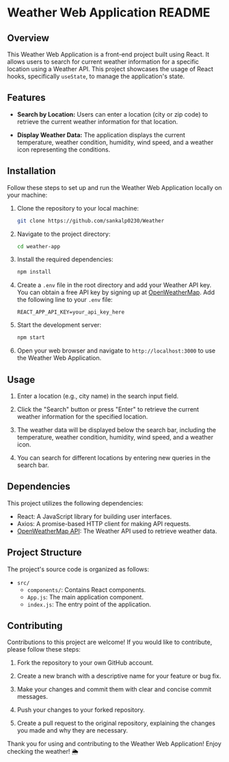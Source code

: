 
# Weather Web Application README

## Overview

This Weather Web Application is a front-end project built using React. It allows users to search for current weather information for a specific location using a Weather API. This project showcases the usage of React hooks, specifically `useState`, to manage the application's state.

## Features

- **Search by Location:** Users can enter a location (city or zip code) to retrieve the current weather information for that location.

- **Display Weather Data:** The application displays the current temperature, weather condition, humidity, wind speed, and a weather icon representing the conditions.

## Installation

Follow these steps to set up and run the Weather Web Application locally on your machine:

1. Clone the repository to your local machine:

   ```bash
   git clone https://github.com/sankalp0230/Weather

2. Navigate to the project directory:

   ```bash
   cd weather-app
   ```

3. Install the required dependencies:

   ```bash
   npm install
   ```

4. Create a `.env` file in the root directory and add your Weather API key. You can obtain a free API key by signing up at [OpenWeatherMap](https://openweathermap.org/). Add the following line to your `.env` file:

   ```env
   REACT_APP_API_KEY=your_api_key_here
   ```

5. Start the development server:

   ```bash
   npm start
   ```

6. Open your web browser and navigate to `http://localhost:3000` to use the Weather Web Application.

## Usage

1. Enter a location (e.g., city name) in the search input field.

2. Click the "Search" button or press "Enter" to retrieve the current weather information for the specified location.

3. The weather data will be displayed below the search bar, including the temperature, weather condition, humidity, wind speed, and a weather icon.

4. You can search for different locations by entering new queries in the search bar.

## Dependencies

This project utilizes the following dependencies:

- React: A JavaScript library for building user interfaces.
- Axios: A promise-based HTTP client for making API requests.
- [OpenWeatherMap API](https://openweathermap.org/): The Weather API used to retrieve weather data.

## Project Structure

The project's source code is organized as follows:

- `src/`
  - `components/`: Contains React components.
  - `App.js`: The main application component.
  - `index.js`: The entry point of the application.

## Contributing

Contributions to this project are welcome! If you would like to contribute, please follow these steps:

1. Fork the repository to your own GitHub account.

2. Create a new branch with a descriptive name for your feature or bug fix.

3. Make your changes and commit them with clear and concise commit messages.

4. Push your changes to your forked repository.

5. Create a pull request to the original repository, explaining the changes you made and why they are necessary.

Thank you for using and contributing to the Weather Web Application! Enjoy checking the weather! 🌦️
```